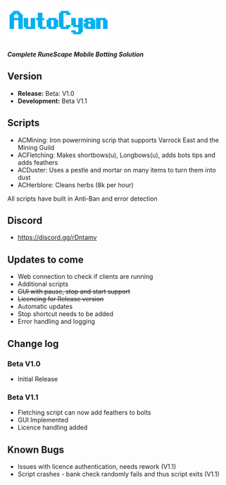 # ![AutoCyanLogo](/images/logo.PNG)
_**Complete RuneScape Mobile Botting Solution**_



## Version
- **Release:** Beta: V1.0
- **Development:** Beta V1.1

## Scripts
- ACMining: Iron powermining scrip that supports Varrock East and the Mining Guild
- ACFletching: Makes shortbows(u), Longbows(u), adds bots tips and adds feathers
- ACDuster: Uses a pestle and mortar on many items to turn them into dust
- ACHerblore: Cleans herbs (8k per hour)

All scripts have built in Anti-Ban and error detection

## Discord 
- https://discord.gg/rDntamv

## Updates to come
- Web connection to check if clients are running
- Additional scripts
- ~~GUI with pause, stop and start support~~
- ~~Licencing for Release version~~
- Automatic updates
- Stop shortcut needs to be added
- Error handling and logging

## Change log
### Beta V1.0
 - Initial Release
### Beta V1.1
- Fletching script can now add feathers to bolts
- GUI Implemented
- Licence handling added

## Known Bugs
- Issues with licence authentication, needs rework (V1.1)
- Script crashes - bank check randomly fails and thus script exits (V1.1)

